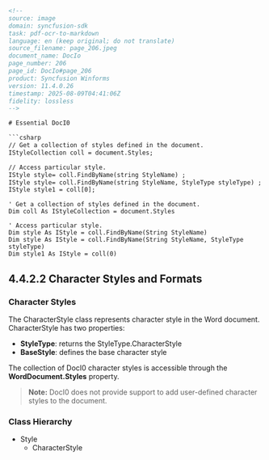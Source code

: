 ```html
<!-- 
source: image
domain: syncfusion-sdk
task: pdf-ocr-to-markdown
language: en (keep original; do not translate)
source_filename: page_206.jpeg
document_name: DocIo
page_number: 206
page_id: DocIo#page_206
product: Syncfusion Winforms
version: 11.4.0.26
timestamp: 2025-08-09T04:41:06Z
fidelity: lossless
-->

# Essential DocI0

```csharp
// Get a collection of styles defined in the document.
IStyleCollection coll = document.Styles;

// Access particular style.
IStyle style= coll.FindByName(string StyleName) ;
IStyle style= coll.FindByName(string StyleName, StyleType styleType) ;
IStyle style1 = coll[0];
```

```vb.net
' Get a collection of styles defined in the document.
Dim coll As IStyleCollection = document.Styles

' Access particular style.
Dim style As IStyle = coll.FindByName(String StyleName)
Dim style As IStyle = coll.FindByName(String StyleName, StyleType styleType)
Dim style1 As IStyle = coll(0)
```

## 4.4.2.2 Character Styles and Formats

### Character Styles

The CharacterStyle class represents character style in the Word document. CharacterStyle has two properties:

- **StyleType**: returns the StyleType.CharacterStyle
- **BaseStyle**: defines the base character style

The collection of DocI0 character styles is accessible through the **WordDocument.Styles** property.

> **Note:** DocI0 does not provide support to add user-defined character styles to the document.

### Class Hierarchy

- Style
  - CharacterStyle

<!-- tags: [DocIo, Syncfusion, Winforms, CharacterStyles, WordDocument, IStyleCollection, IStyle, StyleType] keywords: [character styles, formatting, DocI0, Word document, style types, base styles] -->
```